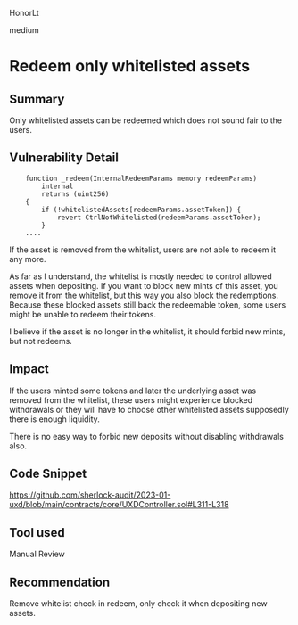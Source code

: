 HonorLt

medium

# Redeem only whitelisted assets

## Summary
Only whitelisted assets can be redeemed which does not sound fair to the users.

## Vulnerability Detail
```solidity
    function _redeem(InternalRedeemParams memory redeemParams)
        internal
        returns (uint256)
    {
        if (!whitelistedAssets[redeemParams.assetToken]) {
            revert CtrlNotWhitelisted(redeemParams.assetToken);
        }
    ....
```
If the asset is removed from the whitelist, users are not able to redeem it any more.

As far as I understand, the whitelist is mostly needed to control allowed assets when depositing.
If you want to block new mints of this asset, you remove it from the whitelist, but this way you also block the redemptions. Because these blocked assets still back the redeemable token, some users might be unable to redeem their tokens.

I believe if the asset is no longer in the whitelist, it should forbid new mints, but not redeems.

## Impact
If the users minted some tokens and later the underlying asset was removed from the whitelist, these users might experience blocked withdrawals or they will have to choose other whitelisted assets supposedly there is enough liquidity.

There is no easy way to forbid new deposits without disabling withdrawals also.

## Code Snippet

https://github.com/sherlock-audit/2023-01-uxd/blob/main/contracts/core/UXDController.sol#L311-L318

## Tool used

Manual Review

## Recommendation
Remove whitelist check in redeem, only check it when depositing new assets. 
